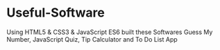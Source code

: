 # Useful-Software
Using HTML5 & CSS3 & JavaScript ES6 built these Softwares
Guess My Number, JavaScript Quiz, Tip Calculator and To Do List App

